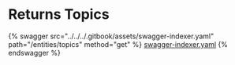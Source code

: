 # Returns Topics

{% swagger src="../../../.gitbook/assets/swagger-indexer.yaml" path="/entities/topics" method="get" %}
[swagger-indexer.yaml](../../../.gitbook/assets/swagger-indexer.yaml)
{% endswagger %}
